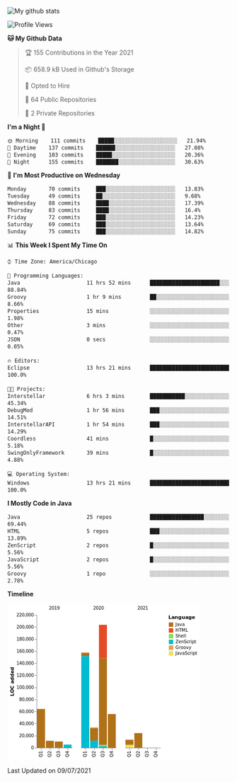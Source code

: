 ![My github stats](https://github-readme-stats.vercel.app/api?username=romvoid95&theme=gruvbox&include_all_commits=true&show_icons=true")

<!--START_SECTION:waka-->
![Profile Views](http://img.shields.io/badge/Profile%20Views-0-blue)

**🐱 My Github Data** 

> 🏆 155 Contributions in the Year 2021
 > 
> 📦 658.9 kB Used in Github's Storage 
 > 
> 💼 Opted to Hire
 > 
> 📜 64 Public Repositories 
 > 
> 🔑 2 Private Repositories  
 > 
**I'm a Night 🦉** 

```text
🌞 Morning    111 commits    █████░░░░░░░░░░░░░░░░░░░░   21.94% 
🌆 Daytime    137 commits    ██████░░░░░░░░░░░░░░░░░░░   27.08% 
🌃 Evening    103 commits    █████░░░░░░░░░░░░░░░░░░░░   20.36% 
🌙 Night      155 commits    ███████░░░░░░░░░░░░░░░░░░   30.63%

```
📅 **I'm Most Productive on Wednesday** 

```text
Monday       70 commits     ███░░░░░░░░░░░░░░░░░░░░░░   13.83% 
Tuesday      49 commits     ██░░░░░░░░░░░░░░░░░░░░░░░   9.68% 
Wednesday    88 commits     ████░░░░░░░░░░░░░░░░░░░░░   17.39% 
Thursday     83 commits     ████░░░░░░░░░░░░░░░░░░░░░   16.4% 
Friday       72 commits     ███░░░░░░░░░░░░░░░░░░░░░░   14.23% 
Saturday     69 commits     ███░░░░░░░░░░░░░░░░░░░░░░   13.64% 
Sunday       75 commits     ███░░░░░░░░░░░░░░░░░░░░░░   14.82%

```


📊 **This Week I Spent My Time On** 

```text
⌚︎ Time Zone: America/Chicago

💬 Programming Languages: 
Java                     11 hrs 52 mins      ██████████████████████░░░   88.84% 
Groovy                   1 hr 9 mins         ██░░░░░░░░░░░░░░░░░░░░░░░   8.66% 
Properties               15 mins             ░░░░░░░░░░░░░░░░░░░░░░░░░   1.98% 
Other                    3 mins              ░░░░░░░░░░░░░░░░░░░░░░░░░   0.47% 
JSON                     0 secs              ░░░░░░░░░░░░░░░░░░░░░░░░░   0.05%

🔥 Editors: 
Eclipse                  13 hrs 21 mins      █████████████████████████   100.0%

🐱‍💻 Projects: 
Interstellar             6 hrs 3 mins        ███████████░░░░░░░░░░░░░░   45.34% 
DebugMod                 1 hr 56 mins        ███░░░░░░░░░░░░░░░░░░░░░░   14.51% 
InterstellarAPI          1 hr 54 mins        ███░░░░░░░░░░░░░░░░░░░░░░   14.29% 
Coordless                41 mins             █░░░░░░░░░░░░░░░░░░░░░░░░   5.18% 
SwingOnlyFramework       39 mins             █░░░░░░░░░░░░░░░░░░░░░░░░   4.88%

💻 Operating System: 
Windows                  13 hrs 21 mins      █████████████████████████   100.0%

```

**I Mostly Code in Java** 

```text
Java                     25 repos            █████████████████░░░░░░░░   69.44% 
HTML                     5 repos             ███░░░░░░░░░░░░░░░░░░░░░░   13.89% 
ZenScript                2 repos             █░░░░░░░░░░░░░░░░░░░░░░░░   5.56% 
JavaScript               2 repos             █░░░░░░░░░░░░░░░░░░░░░░░░   5.56% 
Groovy                   1 repo              ░░░░░░░░░░░░░░░░░░░░░░░░░   2.78%

```


**Timeline**

![Chart not found](https://raw.githubusercontent.com/ROMVoid95/ROMVoid95/master/charts/bar_graph.png) 


 Last Updated on 09/07/2021
<!--END_SECTION:waka-->
